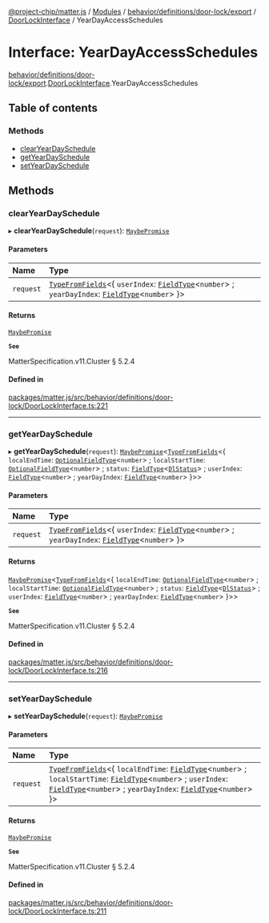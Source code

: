 [@project-chip/matter.js](../README.md) / [Modules](../modules.md) / [behavior/definitions/door-lock/export](../modules/behavior_definitions_door_lock_export.md) / [DoorLockInterface](../modules/behavior_definitions_door_lock_export.DoorLockInterface.md) / YearDayAccessSchedules

# Interface: YearDayAccessSchedules

[behavior/definitions/door-lock/export](../modules/behavior_definitions_door_lock_export.md).[DoorLockInterface](../modules/behavior_definitions_door_lock_export.DoorLockInterface.md).YearDayAccessSchedules

## Table of contents

### Methods

- [clearYearDaySchedule](behavior_definitions_door_lock_export.DoorLockInterface.YearDayAccessSchedules.md#clearyeardayschedule)
- [getYearDaySchedule](behavior_definitions_door_lock_export.DoorLockInterface.YearDayAccessSchedules.md#getyeardayschedule)
- [setYearDaySchedule](behavior_definitions_door_lock_export.DoorLockInterface.YearDayAccessSchedules.md#setyeardayschedule)

## Methods

### clearYearDaySchedule

▸ **clearYearDaySchedule**(`request`): [`MaybePromise`](../modules/util_export.md#maybepromise)

#### Parameters

| Name | Type |
| :------ | :------ |
| `request` | [`TypeFromFields`](../modules/tlv_export.md#typefromfields)\<\{ `userIndex`: [`FieldType`](tlv_export.FieldType.md)\<`number`\> ; `yearDayIndex`: [`FieldType`](tlv_export.FieldType.md)\<`number`\>  }\> |

#### Returns

[`MaybePromise`](../modules/util_export.md#maybepromise)

**`See`**

MatterSpecification.v11.Cluster § 5.2.4

#### Defined in

[packages/matter.js/src/behavior/definitions/door-lock/DoorLockInterface.ts:221](https://github.com/project-chip/matter.js/blob/0c058ae17fdba4c0b89b8b13c309011d51782299/packages/matter.js/src/behavior/definitions/door-lock/DoorLockInterface.ts#L221)

___

### getYearDaySchedule

▸ **getYearDaySchedule**(`request`): [`MaybePromise`](../modules/util_export.md#maybepromise)\<[`TypeFromFields`](../modules/tlv_export.md#typefromfields)\<\{ `localEndTime`: [`OptionalFieldType`](tlv_export.OptionalFieldType.md)\<`number`\> ; `localStartTime`: [`OptionalFieldType`](tlv_export.OptionalFieldType.md)\<`number`\> ; `status`: [`FieldType`](tlv_export.FieldType.md)\<[`DlStatus`](../enums/cluster_export.DoorLock.DlStatus.md)\> ; `userIndex`: [`FieldType`](tlv_export.FieldType.md)\<`number`\> ; `yearDayIndex`: [`FieldType`](tlv_export.FieldType.md)\<`number`\>  }\>\>

#### Parameters

| Name | Type |
| :------ | :------ |
| `request` | [`TypeFromFields`](../modules/tlv_export.md#typefromfields)\<\{ `userIndex`: [`FieldType`](tlv_export.FieldType.md)\<`number`\> ; `yearDayIndex`: [`FieldType`](tlv_export.FieldType.md)\<`number`\>  }\> |

#### Returns

[`MaybePromise`](../modules/util_export.md#maybepromise)\<[`TypeFromFields`](../modules/tlv_export.md#typefromfields)\<\{ `localEndTime`: [`OptionalFieldType`](tlv_export.OptionalFieldType.md)\<`number`\> ; `localStartTime`: [`OptionalFieldType`](tlv_export.OptionalFieldType.md)\<`number`\> ; `status`: [`FieldType`](tlv_export.FieldType.md)\<[`DlStatus`](../enums/cluster_export.DoorLock.DlStatus.md)\> ; `userIndex`: [`FieldType`](tlv_export.FieldType.md)\<`number`\> ; `yearDayIndex`: [`FieldType`](tlv_export.FieldType.md)\<`number`\>  }\>\>

**`See`**

MatterSpecification.v11.Cluster § 5.2.4

#### Defined in

[packages/matter.js/src/behavior/definitions/door-lock/DoorLockInterface.ts:216](https://github.com/project-chip/matter.js/blob/0c058ae17fdba4c0b89b8b13c309011d51782299/packages/matter.js/src/behavior/definitions/door-lock/DoorLockInterface.ts#L216)

___

### setYearDaySchedule

▸ **setYearDaySchedule**(`request`): [`MaybePromise`](../modules/util_export.md#maybepromise)

#### Parameters

| Name | Type |
| :------ | :------ |
| `request` | [`TypeFromFields`](../modules/tlv_export.md#typefromfields)\<\{ `localEndTime`: [`FieldType`](tlv_export.FieldType.md)\<`number`\> ; `localStartTime`: [`FieldType`](tlv_export.FieldType.md)\<`number`\> ; `userIndex`: [`FieldType`](tlv_export.FieldType.md)\<`number`\> ; `yearDayIndex`: [`FieldType`](tlv_export.FieldType.md)\<`number`\>  }\> |

#### Returns

[`MaybePromise`](../modules/util_export.md#maybepromise)

**`See`**

MatterSpecification.v11.Cluster § 5.2.4

#### Defined in

[packages/matter.js/src/behavior/definitions/door-lock/DoorLockInterface.ts:211](https://github.com/project-chip/matter.js/blob/0c058ae17fdba4c0b89b8b13c309011d51782299/packages/matter.js/src/behavior/definitions/door-lock/DoorLockInterface.ts#L211)
